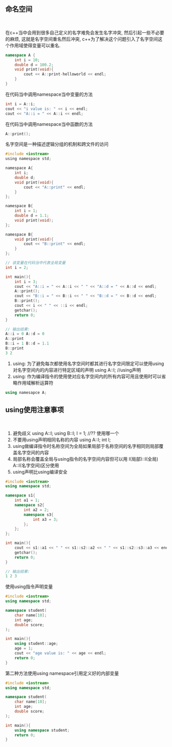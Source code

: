 ## 命名空间

<br>

在c++当中会用到很多自己定义的名字难免会发生名字冲突, 然后引起一些不必要的麻烦, 这就是名字空间重名然后冲突, c++为了解决这个问题引入了名字空间这个作用域使得变量可以重名.

```c++
namespace A {
    int i = 10;
    double d = 100.2;
    void print(void){
        cout << A::print-helloworld << endl;
    }
}
```

在代码当中调用namespace当中变量的方法
```c++
int i = A::i;
cout << "i value is: " << i << endl;
cout << "A::i = " << A::i << endl;
```

在代码当中调用namespace当中函数的方法
```c++
A::print();
```

名字空间是一种描述逻辑分组的机制和跨文件的访问

```c
#include <iostream>
using namespace std;

namespace A{
    int i;
    double d;
    void print(void){
        cout << "A::print" << endl;
    }
};

namespace B{
    int i = 1;
    double d = 1.1;
    void print(void);
};

namespace B{
    void print(void){
        cout << "B::print" << endl;
    }
};

// 该变量在代码当中代表全局变量
int i = 2;

int main(){
    int i = 3;
    cout << "A::i = " << A::i << " " << "A::d = " << A::d << endl;
    A::print();
    cout << "B::i = " << B::i << " " << "B::d = " << B::d << endl;
    B::print();
    cout << i << " " << ::i << endl;
    getchar();
    return 0;
}

// 输出结果:
A::i = 0 A::d = 0
A::print
B::i = 1 B::d = 1.1
B::print
3 2
```

1) using: 为了避免每次都使用名字空间时都其进行名字空间限定可以使用using 对名字空间内的内容进行特定区域的声明 using A::I; //using声明
2) using: 作为编译指令的使用使对应名字空间内的所有内容可用且使用时可以省略作用域解析运算符
```c++
using namesapce A;
```

## using使用注意事项

<br>

1) 避免歧义 using A::I; using B::I; I = 1; //?? 使用哪一个
2) 不要用using声明相同名称的内容 using A::I; int I;
3) using做编译指令时名称空间为全局如果局部于名称空间的名字相同则局部覆盖名字空间的内容
4) 局部名称会覆盖全局与using指令的名字空间内容但可以用 I(局部)::I(全局) A::I(名字空间)区分使用
5) using声明比using编译安全


```cpp
#include <iostream>
using namespace std;

namespace s1{
    int a1 = 1;
    namespace s2{
        int a2 = 2;
        namespace s3{
            int a3 = 3;
        };
    };
};

int main(){
    cout << s1::a1 << " " << s1::s2::a2 << " " << s1::s2::s3::a3 << endl;
    getchar();
    return 0;
}

// 输出结果:
1 2 3
```

使用using指令声明变量

```cpp
#include <iostream>
using namespace std;

namespace student(
    char name[10];
    int age;
    double score;
);

int main(){
    using student::age;
    age = 1;
    cout << "age value is: " << age << endl;
    return 0;
}
```

第二种方法使用using namespace引用定义好的内部变量
```cpp
#include <iostream>
using namespace std;

namespace student(
    char name[10];
    int age;
    double score;
);

int main(){
    using namespace student;
    return 0;
}
```
